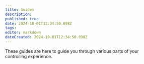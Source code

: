 ```yaml
---
title: Guides
description: 
published: true
date: 2024-10-01T12:34:50.098Z
tags: 
editor: markdown
dateCreated: 2024-10-01T12:34:50.098Z
---
```


These guides are here to guide you through various parts of your controlling experience.